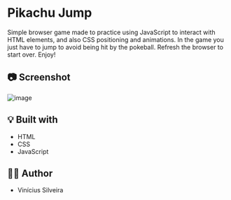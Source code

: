 # Pikachu Jump

Simple browser game made to practice using JavaScript to interact with HTML elements, and also CSS positioning and animations. In the game you just have to jump to avoid being hit by the pokeball. Refresh the browser to start over. Enjoy!

## :camera: Screenshot

![image](https://user-images.githubusercontent.com/92500615/194762459-2cd34980-ccfc-4761-a64e-224752e628e2.png)

## :bulb: Built with

- HTML
- CSS 
- JavaScript

## :raising_hand_man: Author

- Vinícius Silveira



